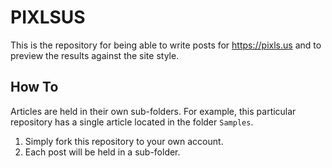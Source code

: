 # PIXLSUS
This is the repository for being able to write posts for https://pixls.us and to preview the results against the site style.

## How To
Articles are held in their own sub-folders.  For example, this particular repository has a single article located in the folder `Samples`.

1. Simply fork this repository to your own account.
2. Each post will be held in a sub-folder.
